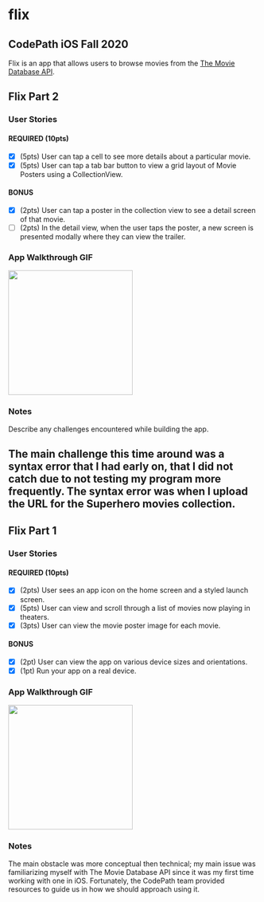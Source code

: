 # flix 
## CodePath iOS Fall 2020

Flix is an app that allows users to browse movies from the [The Movie Database API](http://docs.themoviedb.apiary.io/#).

## Flix Part 2

### User Stories

#### REQUIRED (10pts)
- [X] (5pts) User can tap a cell to see more details about a particular movie.
- [X] (5pts) User can tap a tab bar button to view a grid layout of Movie Posters using a CollectionView.

#### BONUS
- [X] (2pts) User can tap a poster in the collection view to see a detail screen of that movie.
- [ ] (2pts) In the detail view, when the user taps the poster, a new screen is presented modally where they can view the trailer.

### App Walkthrough GIF

<img src="http://g.recordit.co/RoL5iffLOF.gif" width=250><br>

### Notes
Describe any challenges encountered while building the app.

The main challenge this time around was a syntax error that I had early on, that I did not catch due to not testing my program more frequently. The syntax error was when I upload the URL for the Superhero movies collection.
---

## Flix Part 1

### User Stories

#### REQUIRED (10pts)
- [X] (2pts) User sees an app icon on the home screen and a styled launch screen.
- [X] (5pts) User can view and scroll through a list of movies now playing in theaters.
- [X] (3pts) User can view the movie poster image for each movie.

#### BONUS
- [X] (2pt) User can view the app on various device sizes and orientations.
- [X] (1pt) Run your app on a real device.

### App Walkthrough GIF

<img src="http://g.recordit.co/qx7OGY7xXO.gif" width=250><br>

### Notes

The main obstacle was more conceptual then technical; my main issue was familiarizing myself with The Movie Database API since it was my first time working with one in iOS. Fortunately, the CodePath team provided resources to guide us in how we should approach using it. 
